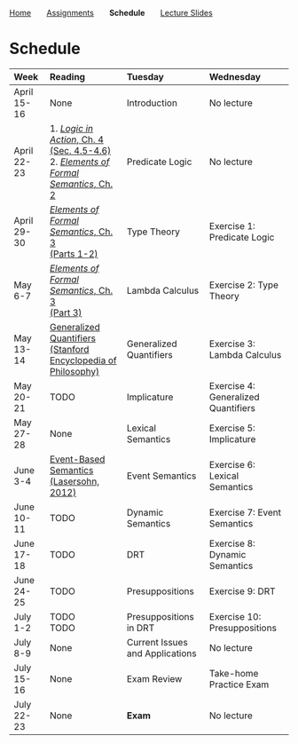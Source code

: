 [Home](https://mjs227.github.io/courses/semantic-theory-25/)&emsp;&emsp;[Assignments](https://mjs227.github.io/courses/semantic-theory-25/assignments/)&emsp;&emsp;**Schedule**&emsp;&emsp;[Lecture Slides](https://mjs227.github.io/courses/semantic-theory-25/lecture-slides/)

# Schedule

| Week | Reading | Tuesday | Wednesday |
| :--- | :--- | :--- | :--- |
| April 15-16 | None | Introduction | No lecture |
| April 22-23 | 1. [*Logic in Action*, Ch. 4 (Sec. 4.5-4.6)](http://www.logicinaction.org/docs/ch4.pdf)<br>2. [*Elements of Formal Semantics*, Ch. 2](https://www.phil.uu.nl/~yoad/efs/EFS-ch2-online.pdf) | Predicate Logic | No lecture |
| April 29-30 | [*Elements of Formal Semantics*, Ch. 3<br>(Parts 1-2)](https://www.phil.uu.nl/~yoad/efs/EFS-ch3-online.pdf) | Type Theory | Exercise 1: Predicate Logic |
| May 6-7 | [*Elements of Formal Semantics*, Ch. 3<br>(Part 3)](https://www.phil.uu.nl/~yoad/efs/EFS-ch3-online.pdf) | Lambda Calculus | Exercise 2: Type Theory |
| May 13-14 | [Generalized Quantifiers (Stanford<br>Encyclopedia of Philosophy)](https://plato.stanford.edu/entries/generalized-quantifiers/) | Generalized Quantifiers | Exercise 3: Lambda Calculus |
| May 20-21 | TODO | Implicature | Exercise 4: Generalized Quantifiers |
| May 27-28 | None | Lexical Semantics | Exercise 5: Implicature |
| June 3-4 | [Event-Based Semantics (Lasersohn, 2012)](https://semanticsarchive.net/Archive/jFhNWM2M/eventbasedsemantics.pdf) | Event Semantics | Exercise 6: Lexical Semantics |
| June 10-11| TODO | Dynamic Semantics | Exercise 7: Event Semantics |
| June 17-18 | TODO | DRT | Exercise 8: Dynamic Semantics |
| June 24-25 | TODO | Presuppositions | Exercise 9: DRT |
| July 1-2 | TODO<br>TODO | Presuppositions in DRT | Exercise 10: Presuppositions |
| July 8-9 | None | Current Issues and Applications | No lecture |
| July 15-16 | None | Exam Review | Take-home Practice Exam |
| July 22-23 | None | **Exam** | No lecture |
